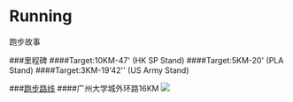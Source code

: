 # Running
跑步故事

###里程碑
####Target:10KM-47' (HK SP Stand)
####Target:5KM-20' (PLA Stand)
####Target:3KM-19'42'' (US Army Stand)


###[跑步路线](http://www.jianshu.com/p/6a2fea20b57b)
####广州大学城外环路16KM
![](https://github.com/zijingshanke/Running/blob/master/%E5%B9%BF%E5%B7%9E/%E7%B2%BE%E5%93%81%E8%B7%91%E6%AD%A5%E8%B7%AF%E7%BA%BF%EF%BC%8D%E5%B9%BF%E5%B7%9E%E5%A4%A7%E5%AD%A6%E5%9F%8E%EF%BC%8D16KM.png)
